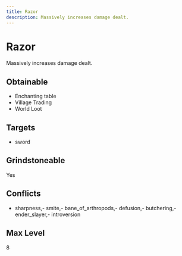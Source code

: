 ```yaml
---
title: Razor
description: Massively increases damage dealt.
---
```

# Razor
Massively increases damage dealt.
## Obtainable
- Enchanting table
- Village Trading
- World Loot
## Targets
- sword
## Grindstoneable
Yes
## Conflicts
- sharpness,- smite,- bane_of_arthropods,- defusion,- butchering,- ender_slayer,- introversion
## Max Level
8
